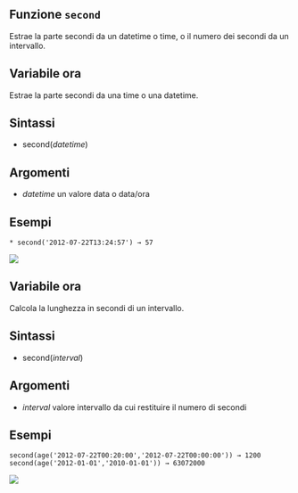 ## Funzione `second`

Estrae la parte secondi da un datetime o time, o il numero dei secondi da un intervallo.

## Variabile ora

Estrae la parte secondi da una time o una datetime.

## Sintassi

* second(_datetime_)

## Argomenti

* _datetime_ un valore data o data/ora

## Esempi
```
* second('2012-07-22T13:24:57') → 57
```

![](/img/data_e_ora/second1.png)

## Variabile ora

Calcola la lunghezza in secondi di un intervallo.

## Sintassi

* second(_interval_)

## Argomenti

* _interval_ valore intervallo da cui restituire il numero di secondi

## Esempi
```
second(age('2012-07-22T00:20:00','2012-07-22T00:00:00')) → 1200
second(age('2012-01-01','2010-01-01')) → 63072000
```

![](/img/data_e_ora/second2.png)
